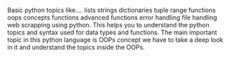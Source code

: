 Basic python topics like....
lists
strings
dictionaries
tuple
range functions
oops concepts
functions
advanced functions
error handling
file handling
web scrapping using python.
This helps you to understand the python topics and syntax used for data types and functions. The main important topic in this python language is OOPs concept we have to take a deep look in it and understand the topics inside the OOPs.
